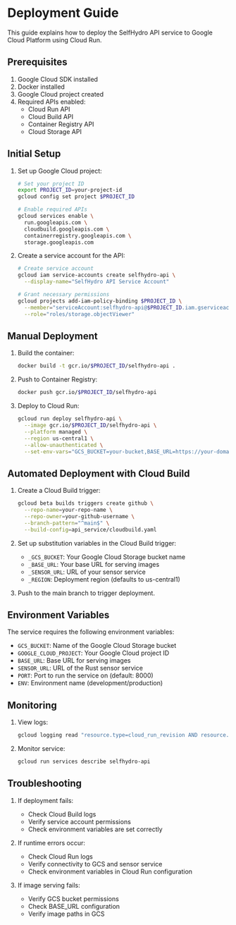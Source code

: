 # Deployment Guide

This guide explains how to deploy the SelfHydro API service to Google Cloud Platform using Cloud Run.

## Prerequisites

1. Google Cloud SDK installed
2. Docker installed
3. Google Cloud project created
4. Required APIs enabled:
   - Cloud Run API
   - Cloud Build API
   - Container Registry API
   - Cloud Storage API

## Initial Setup

1. Set up Google Cloud project:
   ```bash
   # Set your project ID
   export PROJECT_ID=your-project-id
   gcloud config set project $PROJECT_ID
   
   # Enable required APIs
   gcloud services enable \
     run.googleapis.com \
     cloudbuild.googleapis.com \
     containerregistry.googleapis.com \
     storage.googleapis.com
   ```

2. Create a service account for the API:
   ```bash
   # Create service account
   gcloud iam service-accounts create selfhydro-api \
     --display-name="SelfHydro API Service Account"
   
   # Grant necessary permissions
   gcloud projects add-iam-policy-binding $PROJECT_ID \
     --member="serviceAccount:selfhydro-api@$PROJECT_ID.iam.gserviceaccount.com" \
     --role="roles/storage.objectViewer"
   ```

## Manual Deployment

1. Build the container:
   ```bash
   docker build -t gcr.io/$PROJECT_ID/selfhydro-api .
   ```

2. Push to Container Registry:
   ```bash
   docker push gcr.io/$PROJECT_ID/selfhydro-api
   ```

3. Deploy to Cloud Run:
   ```bash
   gcloud run deploy selfhydro-api \
     --image gcr.io/$PROJECT_ID/selfhydro-api \
     --platform managed \
     --region us-central1 \
     --allow-unauthenticated \
     --set-env-vars="GCS_BUCKET=your-bucket,BASE_URL=https://your-domain.com,SENSOR_URL=http://sensor-service-url"
   ```

## Automated Deployment with Cloud Build

1. Create a Cloud Build trigger:
   ```bash
   gcloud beta builds triggers create github \
     --repo-name=your-repo-name \
     --repo-owner=your-github-username \
     --branch-pattern="^main$" \
     --build-config=api_service/cloudbuild.yaml
   ```

2. Set up substitution variables in the Cloud Build trigger:
   - `_GCS_BUCKET`: Your Google Cloud Storage bucket name
   - `_BASE_URL`: Your base URL for serving images
   - `_SENSOR_URL`: URL of your sensor service
   - `_REGION`: Deployment region (defaults to us-central1)

3. Push to the main branch to trigger deployment.

## Environment Variables

The service requires the following environment variables:

- `GCS_BUCKET`: Name of the Google Cloud Storage bucket
- `GOOGLE_CLOUD_PROJECT`: Your Google Cloud project ID
- `BASE_URL`: Base URL for serving images
- `SENSOR_URL`: URL of the Rust sensor service
- `PORT`: Port to run the service on (default: 8000)
- `ENV`: Environment name (development/production)

## Monitoring

1. View logs:
   ```bash
   gcloud logging read "resource.type=cloud_run_revision AND resource.labels.service_name=selfhydro-api"
   ```

2. Monitor service:
   ```bash
   gcloud run services describe selfhydro-api
   ```

## Troubleshooting

1. If deployment fails:
   - Check Cloud Build logs
   - Verify service account permissions
   - Check environment variables are set correctly

2. If runtime errors occur:
   - Check Cloud Run logs
   - Verify connectivity to GCS and sensor service
   - Check environment variables in Cloud Run configuration

3. If image serving fails:
   - Verify GCS bucket permissions
   - Check BASE_URL configuration
   - Verify image paths in GCS 